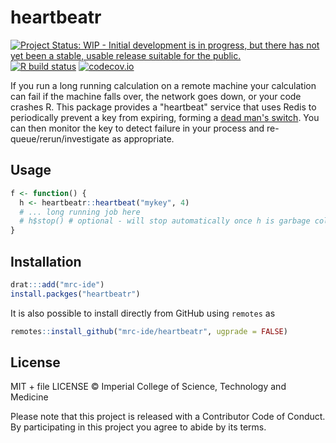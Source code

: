 # heartbeatr

<!-- badges: start -->
[![Project Status: WIP - Initial development is in progress, but there has not yet been a stable, usable release suitable for the public.](http://www.repostatus.org/badges/latest/wip.svg)](http://www.repostatus.org/#wip)
[![R build status](https://github.com/mrc-ide/heartbeatr/workflows/R-CMD-check/badge.svg)](https://github.com/mrc-ide/heartbeatr/actions)
[![codecov.io](https://codecov.io/github/mrc-ide/heartbeatr/coverage.svg?branch=master)](https://codecov.io/github/mrc-ide/heartbeatr?branch=master)
<!-- badges: end -->

If you run a long running calculation on a remote machine your calculation can fail if the machine falls over, the network goes down, or your code crashes R.  This package provides a "heartbeat" service that uses Redis to periodically prevent a key from expiring, forming a [dead man's switch](https://en.wikipedia.org/wiki/Dead_man%27s_switch).  You can then monitor the key to detect failure in your process and re-queue/rerun/investigate as appropriate.

## Usage

```r
f <- function() {
  h <- heartbeatr::heartbeat("mykey", 4)
  # ... long running job here
  # h$stop() # optional - will stop automatically once h is garbage collected
}
```

## Installation

``` r
drat:::add("mrc-ide")
install.packges("heartbeatr")
```

It is also possible to install directly from GitHub using `remotes` as

``` r
remotes::install_github("mrc-ide/heartbeatr", ugprade = FALSE)
```

## License

MIT + file LICENSE © Imperial College of Science, Technology and Medicine

Please note that this project is released with a Contributor Code of Conduct. By participating in this project you agree to abide by its terms.
